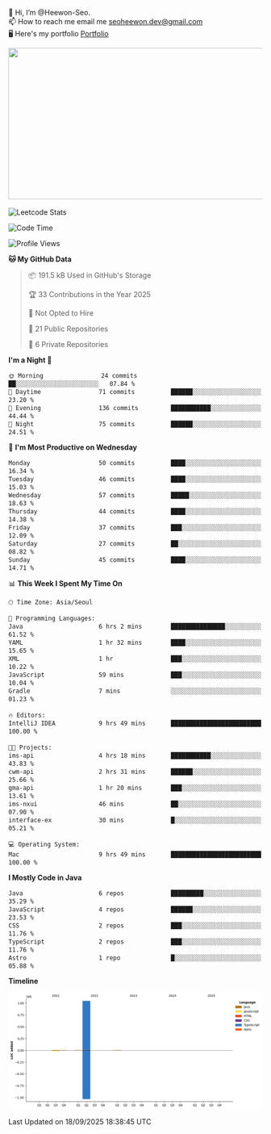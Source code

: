 👋 Hi, I’m @Heewon-Seo.  
📫 How to reach me email me seoheewon.dev@gmail.com   
🖥 Here's my portfolio [Portfolio](https://haileynotes.notion.site/HEEWON-SEO-f98fe97412ee4a6a94fd24fe6832f84c)

<a href="https://github.com/devxb/gitanimals">
<img
  src="https://render.gitanimals.org/farms/Heewon-Seo"
  width="600"
  height="300"
/>
</a>

![Leetcode Stats](https://leetcode.card.workers.dev/?username=Heewon-Seo)

 <!--START_SECTION:waka-->
![Code Time](http://img.shields.io/badge/Code%20Time-2%2C362%20hrs%209%20mins-blue)

![Profile Views](http://img.shields.io/badge/Profile%20Views-0-blue)

**🐱 My GitHub Data** 

> 📦 191.5 kB Used in GitHub's Storage 
 > 
> 🏆 33 Contributions in the Year 2025
 > 
> 🚫 Not Opted to Hire
 > 
> 📜 21 Public Repositories 
 > 
> 🔑 6 Private Repositories 
 > 
**I'm a Night 🦉** 

```text
🌞 Morning                24 commits          ██░░░░░░░░░░░░░░░░░░░░░░░   07.84 % 
🌆 Daytime                71 commits          ██████░░░░░░░░░░░░░░░░░░░   23.20 % 
🌃 Evening                136 commits         ███████████░░░░░░░░░░░░░░   44.44 % 
🌙 Night                  75 commits          ██████░░░░░░░░░░░░░░░░░░░   24.51 % 
```
📅 **I'm Most Productive on Wednesday** 

```text
Monday                   50 commits          ████░░░░░░░░░░░░░░░░░░░░░   16.34 % 
Tuesday                  46 commits          ████░░░░░░░░░░░░░░░░░░░░░   15.03 % 
Wednesday                57 commits          █████░░░░░░░░░░░░░░░░░░░░   18.63 % 
Thursday                 44 commits          ████░░░░░░░░░░░░░░░░░░░░░   14.38 % 
Friday                   37 commits          ███░░░░░░░░░░░░░░░░░░░░░░   12.09 % 
Saturday                 27 commits          ██░░░░░░░░░░░░░░░░░░░░░░░   08.82 % 
Sunday                   45 commits          ████░░░░░░░░░░░░░░░░░░░░░   14.71 % 
```


📊 **This Week I Spent My Time On** 

```text
🕑︎ Time Zone: Asia/Seoul

💬 Programming Languages: 
Java                     6 hrs 2 mins        ███████████████░░░░░░░░░░   61.52 % 
YAML                     1 hr 32 mins        ████░░░░░░░░░░░░░░░░░░░░░   15.65 % 
XML                      1 hr                ███░░░░░░░░░░░░░░░░░░░░░░   10.22 % 
JavaScript               59 mins             ███░░░░░░░░░░░░░░░░░░░░░░   10.04 % 
Gradle                   7 mins              ░░░░░░░░░░░░░░░░░░░░░░░░░   01.23 % 

🔥 Editors: 
IntelliJ IDEA            9 hrs 49 mins       █████████████████████████   100.00 % 

🐱‍💻 Projects: 
ims-api                  4 hrs 18 mins       ███████████░░░░░░░░░░░░░░   43.83 % 
cwm-api                  2 hrs 31 mins       ██████░░░░░░░░░░░░░░░░░░░   25.66 % 
gma-api                  1 hr 20 mins        ███░░░░░░░░░░░░░░░░░░░░░░   13.61 % 
ims-nxui                 46 mins             ██░░░░░░░░░░░░░░░░░░░░░░░   07.90 % 
interface-ex             30 mins             █░░░░░░░░░░░░░░░░░░░░░░░░   05.21 % 

💻 Operating System: 
Mac                      9 hrs 49 mins       █████████████████████████   100.00 % 
```

**I Mostly Code in Java** 

```text
Java                     6 repos             █████████░░░░░░░░░░░░░░░░   35.29 % 
JavaScript               4 repos             ██████░░░░░░░░░░░░░░░░░░░   23.53 % 
CSS                      2 repos             ███░░░░░░░░░░░░░░░░░░░░░░   11.76 % 
TypeScript               2 repos             ███░░░░░░░░░░░░░░░░░░░░░░   11.76 % 
Astro                    1 repo              █░░░░░░░░░░░░░░░░░░░░░░░░   05.88 % 
```



**Timeline**

![Lines of Code chart](https://raw.githubusercontent.com/Heewon-Seo/Heewon-Seo/main/assets/bar_graph.png)


 Last Updated on 18/09/2025 18:38:45 UTC
<!--END_SECTION:waka-->

